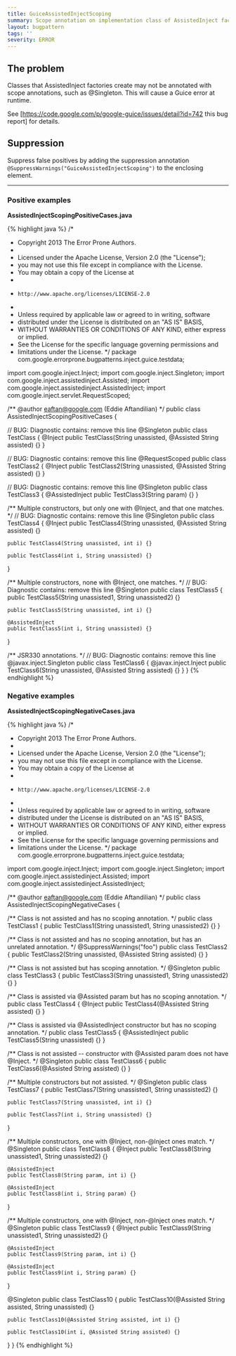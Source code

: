 ```yaml
---
title: GuiceAssistedInjectScoping
summary: Scope annotation on implementation class of AssistedInject factory is not allowed
layout: bugpattern
tags: ''
severity: ERROR
---
```


<!--
*** AUTO-GENERATED, DO NOT MODIFY ***
To make changes, edit the @BugPattern annotation or the explanation in docs/bugpattern.
-->


## The problem
Classes that AssistedInject factories create may not be annotated with scope
annotations, such as @Singleton. This will cause a Guice error at runtime.

See [https://code.google.com/p/google-guice/issues/detail?id=742 this bug
report] for details.

## Suppression
Suppress false positives by adding the suppression annotation `@SuppressWarnings("GuiceAssistedInjectScoping")` to the enclosing element.


----------

### Positive examples
__AssistedInjectScopingPositiveCases.java__

{% highlight java %}
/*
 * Copyright 2013 The Error Prone Authors.
 *
 * Licensed under the Apache License, Version 2.0 (the "License");
 * you may not use this file except in compliance with the License.
 * You may obtain a copy of the License at
 *
 *     http://www.apache.org/licenses/LICENSE-2.0
 *
 * Unless required by applicable law or agreed to in writing, software
 * distributed under the License is distributed on an "AS IS" BASIS,
 * WITHOUT WARRANTIES OR CONDITIONS OF ANY KIND, either express or implied.
 * See the License for the specific language governing permissions and
 * limitations under the License.
 */
package com.google.errorprone.bugpatterns.inject.guice.testdata;

import com.google.inject.Inject;
import com.google.inject.Singleton;
import com.google.inject.assistedinject.Assisted;
import com.google.inject.assistedinject.AssistedInject;
import com.google.inject.servlet.RequestScoped;

/** @author eaftan@google.com (Eddie Aftandilian) */
public class AssistedInjectScopingPositiveCases {

  // BUG: Diagnostic contains: remove this line
  @Singleton
  public class TestClass {
    @Inject
    public TestClass(String unassisted, @Assisted String assisted) {}
  }

  // BUG: Diagnostic contains: remove this line
  @RequestScoped
  public class TestClass2 {
    @Inject
    public TestClass2(String unassisted, @Assisted String assisted) {}
  }

  // BUG: Diagnostic contains: remove this line
  @Singleton
  public class TestClass3 {
    @AssistedInject
    public TestClass3(String param) {}
  }

  /** Multiple constructors, but only one with @Inject, and that one matches. */
  // BUG: Diagnostic contains: remove this line
  @Singleton
  public class TestClass4 {
    @Inject
    public TestClass4(String unassisted, @Assisted String assisted) {}

    public TestClass4(String unassisted, int i) {}

    public TestClass4(int i, String unassisted) {}
  }

  /** Multiple constructors, none with @Inject, one matches. */
  // BUG: Diagnostic contains: remove this line
  @Singleton
  public class TestClass5 {
    public TestClass5(String unassisted1, String unassisted2) {}

    public TestClass5(String unassisted, int i) {}

    @AssistedInject
    public TestClass5(int i, String unassisted) {}
  }

  /** JSR330 annotations. */
  // BUG: Diagnostic contains: remove this line
  @javax.inject.Singleton
  public class TestClass6 {
    @javax.inject.Inject
    public TestClass6(String unassisted, @Assisted String assisted) {}
  }
}
{% endhighlight %}

### Negative examples
__AssistedInjectScopingNegativeCases.java__

{% highlight java %}
/*
 * Copyright 2013 The Error Prone Authors.
 *
 * Licensed under the Apache License, Version 2.0 (the "License");
 * you may not use this file except in compliance with the License.
 * You may obtain a copy of the License at
 *
 *     http://www.apache.org/licenses/LICENSE-2.0
 *
 * Unless required by applicable law or agreed to in writing, software
 * distributed under the License is distributed on an "AS IS" BASIS,
 * WITHOUT WARRANTIES OR CONDITIONS OF ANY KIND, either express or implied.
 * See the License for the specific language governing permissions and
 * limitations under the License.
 */
package com.google.errorprone.bugpatterns.inject.guice.testdata;

import com.google.inject.Inject;
import com.google.inject.Singleton;
import com.google.inject.assistedinject.Assisted;
import com.google.inject.assistedinject.AssistedInject;

/** @author eaftan@google.com (Eddie Aftandilian) */
public class AssistedInjectScopingNegativeCases {

  /** Class is not assisted and has no scoping annotation. */
  public class TestClass1 {
    public TestClass1(String unassisted1, String unassisted2) {}
  }

  /** Class is not assisted and has no scoping annotation, but has an unrelated annotation. */
  @SuppressWarnings("foo")
  public class TestClass2 {
    public TestClass2(String unassisted, @Assisted String assisted) {}
  }

  /** Class is not assisted but has scoping annotation. */
  @Singleton
  public class TestClass3 {
    public TestClass3(String unassisted1, String unassisted2) {}
  }

  /** Class is assisted via @Assisted param but has no scoping annotation. */
  public class TestClass4 {
    @Inject
    public TestClass4(@Assisted String assisted) {}
  }

  /** Class is assisted via @AssistedInject constructor but has no scoping annotation. */
  public class TestClass5 {
    @AssistedInject
    public TestClass5(String unassisted) {}
  }

  /** Class is not assisted -- constructor with @Assisted param does not have @Inject. */
  @Singleton
  public class TestClass6 {
    public TestClass6(@Assisted String assisted) {}
  }

  /** Multiple constructors but not assisted. */
  @Singleton
  public class TestClass7 {
    public TestClass7(String unassisted1, String unassisted2) {}

    public TestClass7(String unassisted, int i) {}

    public TestClass7(int i, String unassisted) {}
  }

  /** Multiple constructors, one with @Inject, non-@Inject ones match. */
  @Singleton
  public class TestClass8 {
    @Inject
    public TestClass8(String unassisted1, String unassisted2) {}

    @AssistedInject
    public TestClass8(String param, int i) {}

    @AssistedInject
    public TestClass8(int i, String param) {}
  }

  /** Multiple constructors, one with @Inject, non-@Inject ones match. */
  @Singleton
  public class TestClass9 {
    @Inject
    public TestClass9(String unassisted1, String unassisted2) {}

    @AssistedInject
    public TestClass9(String param, int i) {}

    @AssistedInject
    public TestClass9(int i, String param) {}
  }

  @Singleton
  public class TestClass10 {
    public TestClass10(@Assisted String assisted, String unassisted) {}

    public TestClass10(@Assisted String assisted, int i) {}

    public TestClass10(int i, @Assisted String assisted) {}
  }
}
{% endhighlight %}

